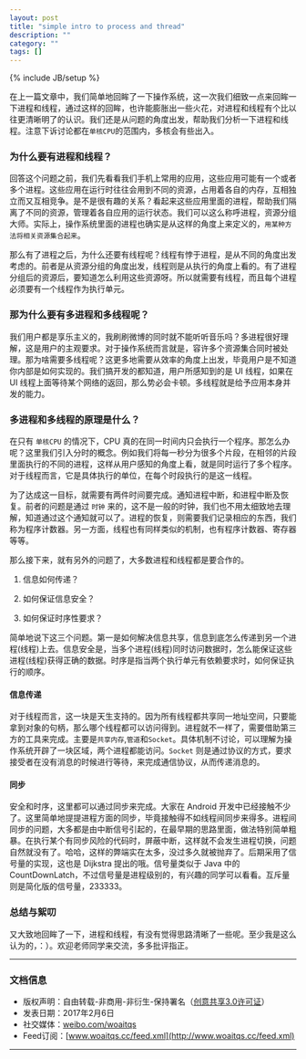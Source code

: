 ```yaml
---
layout: post
title: "simple intro to process and thread"
description: ""
category: ""
tags: []
---
```

{% include JB/setup %}

在上一篇文章中，我们简单地回眸了一下操作系统，这一次我们细致一点来回眸一下进程和线程，通过这样的回眸，也许能膨胀出一些火花，对进程和线程有个比以往更清晰明了的认识。我们还是从问题的角度出发，帮助我们分析一下进程和线程。注意下诉讨论都在`单核CPU`的范围内，多核会有些出入。

### 为什么要有进程和线程？

回答这个问题之前，我们先看看我们手机上常用的应用，这些应用可能有一个或者多个进程。这些应用在运行时往往会用到不同的资源，占用着各自的内存，互相独立而又互相竞争。是不是很有趣的关系？看起来这些应用里面的进程，帮助我们隔离了不同的资源，管理着各自应用的运行状态。我们可以这么称呼进程，资源分组大师。实际上，操作系统里面的进程也确实是从这样的角度上来定义的，`用某种方法将相关资源集合起来`。

那么有了进程之后，为什么还要有线程呢？线程有悖于进程，是从不同的角度出发考虑的。前者是从资源分组的角度出发，线程则是从执行的角度上看的。有了进程分组后的资源后，要知道怎么利用这些资源呀。所以就需要有线程，而且每个进程必须要有一个线程作为执行单元。

### 那为什么要有多进程和多线程呢？

我们用户都是享乐主义的，我刷刷微博的同时就不能听听音乐吗？多进程很好理解，这是用户的主观要求。对于操作系统而言就是，容许多个资源集合同时被处理。那为啥需要多线程呢？这更多地需要从效率的角度上出发，毕竟用户是不知道你内部是如何实现的。我们搞开发的都知道，用户所感知到的是 UI 线程，如果在 UI 线程上面等待某个网络的返回，那么势必会卡顿。多线程就是给予应用本身并发的能力。

### 多进程和多线程的原理是什么？

在只有 `单核CPU` 的情况下，CPU 真的在同一时间内只会执行一个程序。那怎么办呢？这里我们引入分时的概念。例如我们将每一秒分为很多个片段，在相邻的片段里面执行的不同的进程，这样从用户感知的角度上看，就是同时运行了多个程序。对于线程而言，它是具体执行的单位，在每个时段执行的是这一线程。

为了达成这一目标，就需要有两件时间要完成。通知进程中断，和进程中断及恢复。前者的问题是通过 `时钟` 来的，这不是一般的时钟，我们也不用太细致地去理解，知道通过这个通知就可以了。进程的恢复，则需要我们记录相应的东西，我们称为程序计数器。另一方面，线程也有同样类似的机制，也有程序计数器、寄存器等等。

那么接下来，就有另外的问题了，大多数进程和线程都是要合作的。

1. 信息如何传递？

2. 如何保证信息安全？

3. 如何保证时序性要求？

简单地说下这三个问题。第一是如何解决信息共享，信息到底怎么传递到另一个进程(线程)上去。信息安全是，当多个进程(线程)同时访问数据时，怎么能保证这些进程(线程)获得正确的数据。时序是指当两个执行单元有依赖要求时，如何保证执行的顺序。

#### 信息传递

对于线程而言，这一块是天生支持的。因为所有线程都共享同一地址空间，只要能拿到对象的句柄，那么哪个线程都可以访问得到。进程就不一样了，需要借助第三方的工具来完成。主要是`共享内存`,`管道`和`Socket`。具体机制不讨论，可以理解为操作系统开辟了一块区域，两个进程都能访问。`Socket` 则是通过协议的方式，要求接受者在没有消息的时候进行等待，来完成通信协议，从而传递消息的。

#### 同步

安全和时序，这里都可以通过同步来完成。大家在 Android 开发中已经接触不少了。这里简单地提提进程方面的同步，毕竟接触得不如线程间同步来得多。进程间同步的问题，大多都是由中断信号引起的，在最早期的思路里面，做法特别简单粗暴。在执行某个有同步风险的代码时，屏蔽中断，这样就不会发生进程切换，问题自然就没有了。哈哈，这样的弊端实在太多，没过多久就被抛弃了。后期采用了信号量的实现，这也是 Dijkstra 提出的哦。信号量类似于 Java 中的 CountDownLatch，不过信号量是进程级别的，有兴趣的同学可以看看。互斥量则是简化版的信号量，233333。

### 总结与絮叨

又大致地回眸了一下，进程和线程，有没有觉得思路清晰了一些呢。至少我是这么认为的，：）。欢迎老师同学来交流，多多批评指正。

------------------------

### 文档信息

* 版权声明：自由转载-非商用-非衍生-保持署名（[创意共享3.0许可证](http://creativecommons.org/licenses/by-nc-nd/3.0/deed.zh)）
* 发表日期：2017年2月6日
* 社交媒体：[weibo.com/woaitqs](http://weibo.com/woaitqs)
* Feed订阅：[www.woaitqs.cc/feed.xml](http://www.woaitqs.cc/feed.xml)

------------------------
